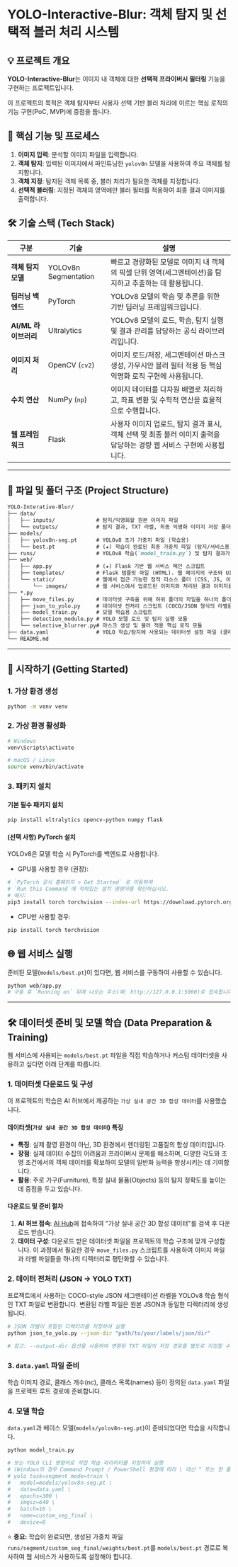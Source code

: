 # YOLO-Interactive-Blur: 객체 탐지 및 선택적 블러 처리 시스템

## 💡 프로젝트 개요

**YOLO-Interactive-Blur**는 이미지 내 객체에 대한 **선택적 프라이버시 필터링** 기능을 구현하는 프로젝트입니다.

이 프로젝트의 목적은 객체 탐지부터 사용자 선택 기반 블러 처리에 이르는 핵심 로직의 기능 구현(PoC, MVP)에 중점을 둡니다.

## 🔄 핵심 기능 및 프로세스

1. **이미지 입력**: 분석할 이미지 파일을 입력합니다.
2. **객체 탐지**: 입력된 이미지에서 파인튜닝한 `yolov8n` 모델을 사용하여 주요 객체를 탐지합니다.
3. **객체 지정**: 탐지된 객체 목록 중, 블러 처리가 필요한 객체를 지정합니다.
4. **선택적 블러링**: 지정된 객체의 영역에만 블러 필터를 적용하여 최종 결과 이미지를 출력합니다.

## 🛠️ 기술 스택 (Tech Stack)

| **구분**          | **기술**               | **설명**                                                                |
|-----------------|----------------------|-----------------------------------------------------------------------|
| **객체 탐지 모델**    | YOLOv8n Segmentation | 빠르고 경량화된 모델로 이미지 내 객체의 픽셀 단위 영역(세그멘테이션)을 탐지하고 추출하는 데 활용됩니다.           |
| **딥러닝 백엔드**     | PyTorch              | YOLOv8 모델의 학습 및 추론을 위한 기반 딥러닝 프레임워크입니다.                               |
| **AI/ML 라이브러리** | Ultralytics          | YOLOv8 모델의 로드, 학습, 탐지 실행 및 결과 관리를 담당하는 공식 라이브러리입니다.                   |
| **이미지 처리**      | OpenCV (`cv2`)       | 이미지 로드/저장, 세그멘테이션 마스크 생성, 가우시안 블러 필터 적용 등 핵심 익명화 로직 구현에 사용됩니다.        |
| **수치 연산**       | NumPy (`np`)         | 이미지 데이터를 다차원 배열로 처리하고, 좌표 변환 및 수학적 연산을 효율적으로 수행합니다.                   |
| **웹 프레임워크**     | Flask                | 사용자 이미지 업로드, 탐지 결과 표시, 객체 선택 및 최종 블러 이미지 출력을 담당하는 경량 웹 서비스 구현에 사용됩니다. |

---
## 📁 파일 및 폴더 구조 (Project Structure)
```markdown
YOLO-Interative-Blur/
├── data/
│   ├── inputs/             # 탐지/익명화할 원본 이미지 파일
│   └── outputs/            # 탐지 결과, TXT 라벨, 최종 익명화 이미지 저장 폴더
├── models/
│   ├── yolov8n-seg.pt      # YOLOv8 초기 가중치 파일 (학습용)
│   └── best.pt             # (★) 학습이 완료된 최종 가중치 파일 (탐지/서비스용)
├── runs/                   # YOLOv8 학습(`model_train.py`) 및 탐지 결과가 자동 저장되는 폴더
├── web/
│   ├── app.py              # (★) Flask 기반 웹 서비스 메인 스크립트
│   ├── templates/          # Flask 템플릿 파일 (HTML). 웹 페이지의 구조와 UI 정의
│   └── static/             # 웹에서 접근 가능한 정적 리소스 폴더 (CSS, JS, 이미지 등)
│       └── images/         # 웹 서비스에서 업로드된 이미지와 처리된 결과 이미지를 임시로 저장하여 웹에 표시하는 폴더
├── *.py
│   ├── move_files.py       # 데이터셋 구축을 위해 하위 폴더의 파일을 하나의 폴더로 평탄화하는 유틸리티 스크립트
│   ├── json_to_yolo.py     # 데이터셋 전처리 스크립트 (COCO/JSON 형식의 라벨을 YOLOv8 TXT 세그멘테이션 형식으로 변환)
│   ├── model_train.py      # 모델 학습용 스크립트
│   ├── detection_module.py # YOLO 모델 로드 및 탐지 실행 모듈
│   └── selective_blurrer.py# 마스크 생성 및 블러 적용 핵심 로직 모듈
├── data.yaml               # YOLO 학습/탐지에 사용되는 데이터셋 설정 파일 (클래스 정의 포함)
└── README.md
```

---
## 🚀 시작하기 (Getting Started)
### 1. 가상 환경 생성
```bash
python -m venv venv
```

### 2. 가상 환경 활성화
```bash
# Windows
venv\Scripts\activate

# macOS / Linux
source venv/bin/activate
```

### 3. 패키지 설치
#### 기본 필수 패키지 설치
```bash
pip install ultralytics opencv-python numpy flask
```

#### (선택 사항) PyTorch 설치
YOLOv8은 모델 학습 시 PyTorch를 백엔드로 사용합니다.
- GPU를 사용할 경우 (권장):
```bash
# `PyTorch 공식 홈페이지 > Get Started` 로 이동하여
# `Run this Command`에 적혀있는 설치 명령어를 확인하십시오.
# 예시:
pip3 install torch torchvision --index-url https://download.pytorch.org/whl/cu126
```
- CPU만 사용할 경우:
```bash
pip install torch torchvision
```

## 🌐 웹 서비스 실행
준비된 모델(`models/best.pt`)이 있다면, 웹 서비스를 구동하여 사용할 수 있습니다.
```bash
python web/app.py
# 구동 후 `Running on` 뒤에 나오는 주소(예: http://127.0.0.1:5000)로 접속합니다.
```

---
## 🛠️ 데이터셋 준비 및 모델 학습 (Data Preparation & Training)
웹 서비스에 사용되는 `models/best.pt` 파일을 직접 학습하거나 커스텀 데이터셋을 사용하고 싶다면 아래 단계를 따릅니다.

### 1. 데이터셋 다운로드 및 구성
이 프로젝트의 학습은 AI 허브에서 제공하는 `가상 실내 공간 3D 합성 데이터`를 사용했습니다.

#### 데이터셋(`가상 실내 공간 3D 합성 데이터`) 특징
- **특징**: 실제 촬영 환경이 아닌, 3D 환경에서 렌더링된 고품질의 합성 데이터입니다.
- **장점**: 실제 데이터 수집의 어려움과 프라이버시 문제를 해소하며, 다양한 각도와 조명 조건에서의 객체 데이터를 확보하여 모델의 일반화 능력을 향상시키는 데 기여합니다.
- **활용**: 주로 가구(Furniture), 특정 실내 물품(Objects) 등의 탐지 정확도를 높이는 데 중점을 두고 있습니다.

#### 다운로드 및 준비 절차
1. **AI 허브 접속**: [AI Hub](https://www.aihub.or.kr/)에 접속하여 "가상 실내 공간 3D 합성 데이터"를 검색 후 다운로드 받습니다.
2. **데이터 구성**: 다운로드 받은 데이터셋 파일을 프로젝트의 학습 구조에 맞게 구성합니다. 이 과정에서 필요한 경우 `move_files.py` 스크립트를 사용하여 이미지 파일과 라벨 파일들을 하나의 디렉터리로 평탄화할 수 있습니다.

### 2. 데이터 전처리 (JSON -> YOLO TXT)
프로젝트에서 사용하는 COCO-style JSON 세그멘테이션 라벨을 YOLOv8 학습 형식인 TXT 파일로 변환합니다.
변환된 라벨 파일은 원본 JSON과 동일한 디렉터리에 생성됩니다.

```bash
# JSON 라벨이 포함된 디렉터리를 지정하여 실행
python json_to_yolo.py --json-dir "path/to/your/labels/json/dir" 

# 참고: --output-dir 옵션을 사용하여 변환된 TXT 파일의 저장 경로를 별도로 지정할 수도 있습니다.
```

### 3. `data.yaml` 파일 준비
학습 이미지 경로, 클래스 개수(nc), 클래스 목록(names) 등이 정의된 `data.yaml` 파일을 프로젝트 루트 경로에 준비합니다.

### 4. 모델 학습
`data.yaml`과 베이스 모델(`models/yolov8n-seg.pt`)이 준비되었다면 학습을 시작합니다.

```bash
python model_train.py

# 또는 YOLO CLI 명령어로 직접 학습 파라미터를 지정하여 실행
# (Windows의 경우 Command Prompt / PowerShell 환경에 따라 \ 대신 ^ 또는 한 줄로 입력)
# yolo task=segment mode=train \
#   model=models/yolov8n-seg.pt \
#   data=data.yaml \
#   epochs=300 \
#   imgsz=640 \
#   batch=16 \
#   name=custom_seg_final \
#   device=0
```
⭐ **중요:** 학습이 완료되면, 생성된 가중치 파일 `runs/segment/custom_seg_final/weights/best.pt`를 `models/best.pt` 경로로 복사하여 웹 서비스가 사용하도록 설정해야 합니다.
